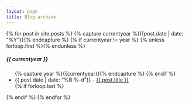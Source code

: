 ```yaml
---
layout: page
title: Blog archive
---
```

<div class="page-content wc-container">
  {% for post in site.posts %}
  	{% capture currentyear %}{{post.date | date: "%Y"}}{% endcapture %}
  	{% if currentyear != year %}
    	{% unless forloop.first %}</ul>{% endunless %}
    		<h5>{{ currentyear }}</h5>
    		<ul class="posts">
    		{% capture year %}{{currentyear}}{% endcapture %}
  		{% endif %}
    <li><span>{{ post.date | date: "%B %-d"}} - <a href="{{ post.url }}">{{ post.title }}</a></span></li>
    {% if forloop.last %}</ul>{% endif %}
{% endfor %}
</div>
